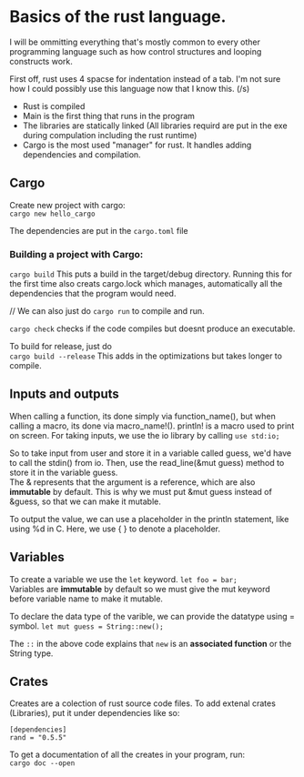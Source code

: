 # Basics of the rust language.  

I will be ommitting everything that's mostly common to every other programming language such as how control structures and looping constructs work.  

First off, rust uses 4 spacse for indentation instead of a tab. I'm not sure how I could possibly use this language now that I know this. (/s)  

-  Rust is compiled  
-  Main is the first thing that runs in the program  
-  The libraries are statically linked (All libraries requird are put in the exe during compulation including the rust runtime)  
-  Cargo is the most used "manager" for rust. It handles adding dependencies and compilation.  
  
## Cargo  
Create new project with cargo:  
`cargo new hello_cargo`  

The dependencies are put in the `cargo.toml` file

### Building a project with Cargo:  
`cargo build` 
This puts a build in the target/debug directory. Running this for the first time also creats cargo.lock which manages, automatically all the dependencies that the program would need.  

// We can also just do `cargo run` to compile and run.  

`cargo check` checks if the code compiles but doesnt produce an executable.  

To build for release, just do  
`cargo build --release` 
This adds in the optimizations but takes longer to compile. 


## Inputs and outputs  
When calling a function, its done simply via function\_name(), but when calling a macro, its done via macro\_name!(). println! is a macro used to print on screen. 
For taking inputs, we use the io library by calling `use std:io;` 

So to take input from user and store it in a variable called guess, we'd have to call the stdin() from io. Then, use the read\_line(&mut guess) method to store it in the variable guess.  
The & represents that the argument is a reference, which are also **immutable** by default. This is why we must put &mut guess instead of &guess, so that we can make it mutable. 

To output the value, we can use a placeholder in the println statement, like using %d in C. Here, we use { } to denote a placeholder.  

## Variables  
To create a variable we use the `let` keyword. 
`let foo = bar;`  
Variables are **immutable** by default so we must give the mut keyword before variable name to make it mutable.  

To declare the data type of the varible, we can provide the datatype using = symbol.
`let mut guess = String::new();`

The `::` in the above code explains that `new` is an **associated function** or the String type. 
## Crates
Creates are a colection of rust source code files. 
To add extenal crates (Libraries), put it under dependencies like so: 
```
[dependencies]
rand = "0.5.5"
```

To get a documentation of all the creates in your program, run:  
`cargo doc --open`  


